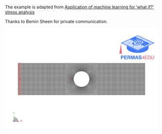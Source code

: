 The example is adapted from [Application of machine learning for,‘what if?’ stress analysis](https://doi.org/10.1177/03093247241293499)

Thanks to Bemin Sheen for private communication.

![Hole diameter](hole_diameter.gif "Varying hole diameter by mesh morphing")
